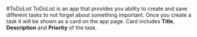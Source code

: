 #ToDoList
ToDoList is an app that provides you ability to create and save different tasks to not forget about something important.
Once you create a task it will be shown as a card on the app page. Card includes **Title**, **Description** and **Priority** of the task.